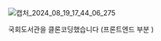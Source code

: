 ![캡처_2024_08_19_17_44_06_275](https://github.com/user-attachments/assets/2d178abf-2263-4e1d-a7a0-5c4efa5c9fa5)


국회도서관을 클론코딩했습니다 (프론트엔드 부분 )
